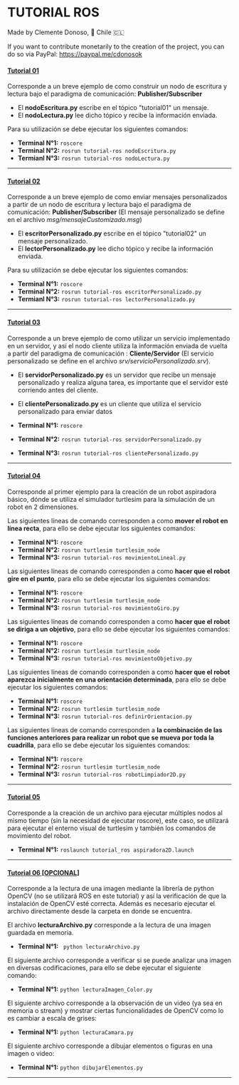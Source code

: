 # TUTORIAL ROS
Made by Clemente Donoso, 📍 Chile 🇨🇱

If you want to contribute monetarily to the creation of the project, you can do so via PayPal: https://paypal.me/cdonosok


#### [Tutorial 01](https://github.com/CDonosoK/tutorial_ros/tree/master/src/tutorial-01)
Corresponde a un breve ejemplo de como construir un nodo de escritura y lectura bajo el paradigma de comunicación: **Publisher/Subscriber**

 - El **nodoEscritura.py** escribe en el tópico "tutorial01" un mensaje.
 - El **nodoLectura.py** lee dicho tópico y recibe la información enviada.

 Para su utilización se debe ejecutar los siguientes comandos:
 - **Terminal N°1:** ```roscore```
 - **Terminal N°2:** ```rosrun tutorial-ros nodoEscritura.py```
 - **Termianl N°3:** ```rosrun tutorial-ros nodoLectura.py```

---

 #### [Tutorial 02](https://github.com/CDonosoK/tutorial_ros/tree/master/src/tutorial-02)
 Corresponde a un breve ejemplo de como enviar mensajes personalizados a partir de un nodo de escritura y lectura bajo el paradigma de comunicación: **Publisher/Subscriber** (El mensaje personalizado se define en el archivo *msg/mensajeCustomizado.msg*)

 - El **escritorPersonalizado.py** escribe en el tópico "tutorial02" un mensaje personalizado.
 - El **lectorPersonalizado.py** lee dicho tópico y recibe la información enviada.

 Para su utilización se debe ejecutar los siguientes comandos:
 - **Terminal N°1:** ```roscore```
 - **Terminal N°2:** ```rosrun tutorial-ros escritorPersonalizado.py```
 - **Termianl N°3:** ```rosrun tutorial-ros lectorPersonalizado.py```

---

  #### [Tutorial 03](https://github.com/CDonosoK/tutorial_ros/tree/master/src/tutorial-03)
Corresponde a un breve ejemplo de como utilizar un servicio implementado en un servidor, y así el nodo cliente utiliza la información enviada de vuelta a partir del paradigma de comunicación : **Cliente/Servidor** (El servicio personalizado se define en el archivo *srv/servicioPersonalizado.srv*).

- El **servidorPersonalizado.py** es un servidor que recibe un mensaje personalizado y realiza alguna tarea, es importante que el servidor esté corriendo antes del cliente.
- El **clientePersonalizado.py** es un cliente que utiliza el servicio personalizado para enviar datos

 - **Terminal N°1:** ```roscore```
 - **Terminal N°2:** ```rosrun tutorial-ros servidorPersonalizado.py```
 - **Terminal N°3:** ```rosrun tutorial-ros clientePersonalizado.py```

---

#### [Tutorial 04](https://github.com/CDonosoK/tutorial_ros/tree/master/src/tutorial-04)
Corresponde al primer ejemplo para la creación de un robot aspiradora básico, dónde se utiliza el simulador turtlesim para la simulación de un robot en 2 dimensiones.

Las siguientes líneas de comando corresponden a como **mover el robot en línea recta**, para ello se debe ejecutar los siguientes comandos:

  - **Terminal N°1:** ```roscore```
  - **Terminal N°2:** ```rosrun turtlesim turtlesim_node```
  - **Terminal N°3:** ```rosrun tutorial-ros movimientoLineal.py```

Las siguientes líneas de comando corresponden a como **hacer que el robot gire en el punto**, para ello se debe ejecutar los siguientes comandos:

  - **Terminal N°1:** ```roscore```
  - **Terminal N°2:** ```rosrun turtlesim turtlesim_node```
  - **Terminal N°3:** ```rosrun tutorial-ros movimientoGiro.py```
  
Las siguientes líneas de comando corresponden a como **hacer que el robot se diriga a un objetivo**, para ello se debe ejecutar los siguientes comandos:

  - **Terminal N°1:** ```roscore```
  - **Terminal N°2:** ```rosrun turtlesim turtlesim_node```
  - **Terminal N°3:** ```rosrun tutorial-ros movimientoObjetivo.py```

Las siguientes líneas de comando corresponden a como **hacer que el robot aparezca inicialmente en una orientación determinada**, para ello se debe ejecutar los siguientes comandos:

  - **Terminal N°1:** ```roscore```
  - **Terminal N°2:** ```rosrun turtlesim turtlesim_node```
  - **Terminal N°3:** ```rosrun tutorial-ros definirOrientacion.py```

Las siguientes líneas de comando corresponden a **la combinación de las funciones anteriores para realizar un robot que se mueva por toda la cuadrilla**, para ello se debe ejecutar los siguientes comandos:

  - **Terminal N°1:** ```roscore```
  - **Terminal N°2:** ```rosrun turtlesim turtlesim_node```
  - **Terminal N°3:** ```rosrun tutorial-ros robotLimpiador2D.py```

---

#### [Tutorial 05](https://github.com/CDonosoK/tutorial_ros/tree/master/src/tutorial-05)
Corresponde a la creación de un archivo para ejecutar múltiples nodos al mismo tiempo (sin la necesidad de ejecutar roscore), este caso, se utilizará para ejecutar el enterno visual de turtlesim y también los comandos de movimiento del robot.

  - **Terminal N°1:** ```roslaunch tutorial_ros aspiradora2D.launch```

---

#### [Tutorial 06 [OPCIONAL]](https://github.com/CDonosoK/tutorial_ros/tree/master/src/tutorial-06)
Corresponde a la lectura de una imagen mediante la librería de python OpenCV (no se utilizará ROS en este tutorial) y así la verificación de que la instalación de OpenCV esté correcta. Además es necesario ejecutar el archivo directamente desde la carpeta en donde se encuentra.

El archivo **lecturaArchivo.py** corresponde a la lectura de una imagen guardada en memoria.

  - **Terminal N°1:** ``` python lecturaArchivo.py```

El siguiente archivo corresponde a verificar si se puede analizar una imagen en diversas codificaciones, para ello se debe ejecutar el siguiente comando:

  - **Terminal N°1:** ```python lecturaImagen_Color.py```

El siguiente archivo corresponde a la observación de un video (ya sea en memoria o stream) y mostrar ciertas funcionalidades de OpenCV como lo es cambiar a escala de grises:

  - **Terminal N°1:** ```python lecturaCamara.py```

El siguiente archivo corresponde a dibujar elementos o figuras en una imagen o video:

  - **Terminal N°1:** ```python dibujarElementos.py```
---